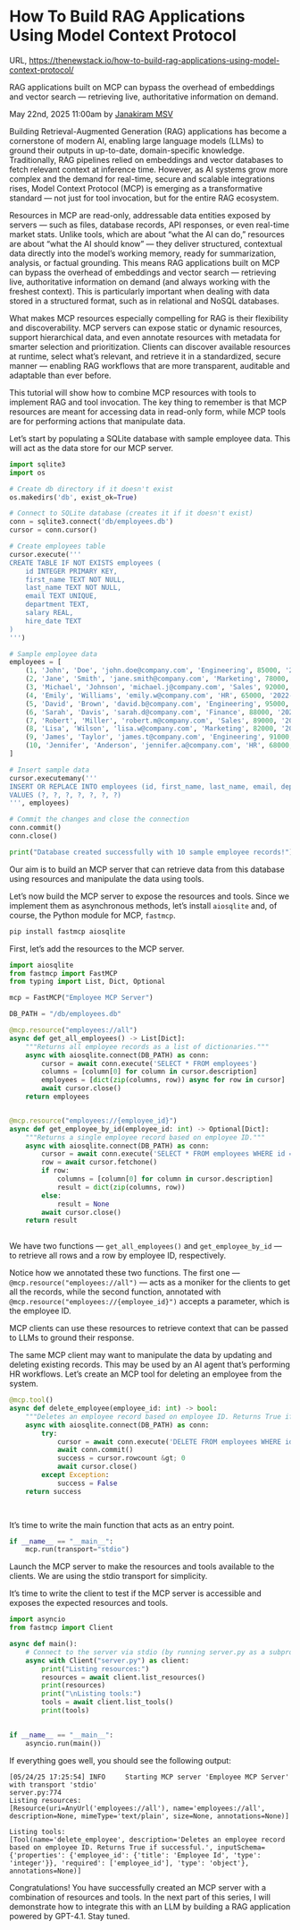 # How To Build RAG Applications Using Model Context Protocol

URL, <https://thenewstack.io/how-to-build-rag-applications-using-model-context-protocol/>

RAG applications built on MCP can bypass the overhead of embeddings and vector search — retrieving live, authoritative information on demand.

May 22nd, 2025 11:00am by [Janakiram MSV](https://thenewstack.io/author/janakiram/)

Building Retrieval-Augmented Generation (RAG) applications has become a cornerstone of modern AI, enabling large language models (LLMs) to ground their outputs in up-to-date, domain-specific knowledge. Traditionally, RAG pipelines relied on embeddings and vector databases to fetch relevant context at inference time. However, as AI systems grow more complex and the demand for real-time, secure and scalable integrations rises, Model Context Protocol (MCP) is emerging as a transformative standard — not just for tool invocation, but for the entire RAG ecosystem.

Resources in MCP are read-only, addressable data entities exposed by servers — such as files, database records, API responses, or even real-time market stats. Unlike tools, which are about “what the AI can do,” resources are about “what the AI should know” — they deliver structured, contextual data directly into the model’s working memory, ready for summarization, analysis, or factual grounding. This means RAG applications built on MCP can bypass the overhead of embeddings and vector search — retrieving live, authoritative information on demand (and always working with the freshest context). This is particularly important when dealing with data stored in a structured format, such as in relational and NoSQL databases.

What makes MCP resources especially compelling for RAG is their flexibility and discoverability. MCP servers can expose static or dynamic resources, support hierarchical data, and even annotate resources with metadata for smarter selection and prioritization. Clients can discover available resources at runtime, select what’s relevant, and retrieve it in a standardized, secure manner — enabling RAG workflows that are more transparent, auditable and adaptable than ever before.

This tutorial will show how to combine MCP resources with tools to implement RAG and tool invocation. The key thing to remember is that MCP resources are meant for accessing data in read-only form, while MCP tools are for performing actions that manipulate data.

Let’s start by populating a SQLite database with sample employee data. This will act as the data store for our MCP server.

```python
import sqlite3
import os

# Create db directory if it doesn't exist
os.makedirs('db', exist_ok=True)

# Connect to SQLite database (creates it if it doesn't exist)
conn = sqlite3.connect('db/employees.db')
cursor = conn.cursor()

# Create employees table
cursor.execute('''
CREATE TABLE IF NOT EXISTS employees (
    id INTEGER PRIMARY KEY,
    first_name TEXT NOT NULL,
    last_name TEXT NOT NULL,
    email TEXT UNIQUE,
    department TEXT,
    salary REAL,
    hire_date TEXT
)
''')

# Sample employee data
employees = [
    (1, 'John', 'Doe', 'john.doe@company.com', 'Engineering', 85000, '2020-01-15'),
    (2, 'Jane', 'Smith', 'jane.smith@company.com', 'Marketing', 78000, '2019-03-20'),
    (3, 'Michael', 'Johnson', 'michael.j@company.com', 'Sales', 92000, '2021-06-10'),
    (4, 'Emily', 'Williams', 'emily.w@company.com', 'HR', 65000, '2022-02-28'),
    (5, 'David', 'Brown', 'david.b@company.com', 'Engineering', 95000, '2018-11-05'),
    (6, 'Sarah', 'Davis', 'sarah.d@company.com', 'Finance', 88000, '2021-09-15'),
    (7, 'Robert', 'Miller', 'robert.m@company.com', 'Sales', 89000, '2020-07-22'),
    (8, 'Lisa', 'Wilson', 'lisa.w@company.com', 'Marketing', 82000, '2019-12-01'),
    (9, 'James', 'Taylor', 'james.t@company.com', 'Engineering', 91000, '2022-04-18'),
    (10, 'Jennifer', 'Anderson', 'jennifer.a@company.com', 'HR', 68000, '2021-11-30')
]

# Insert sample data
cursor.executemany('''
INSERT OR REPLACE INTO employees (id, first_name, last_name, email, department, salary, hire_date)
VALUES (?, ?, ?, ?, ?, ?, ?)
''', employees)

# Commit the changes and close the connection
conn.commit()
conn.close()

print("Database created successfully with 10 sample employee records!") 
```

Our aim is to build an MCP server that can retrieve data from this database using resources and manipulate the data using tools.

Let’s now build the MCP server to expose the resources and tools. Since we implement them as asynchronous methods, let’s install `aiosqlite` and, of course, the Python module for MCP, `fastmcp`.

```bash
pip install fastmcp aiosqlite
```

First, let’s add the resources to the MCP server.

```python
import aiosqlite
from fastmcp import FastMCP
from typing import List, Dict, Optional

mcp = FastMCP("Employee MCP Server")

DB_PATH = "/db/employees.db"

@mcp.resource("employees://all")
async def get_all_employees() -> List[Dict]:
    """Returns all employee records as a list of dictionaries."""
    async with aiosqlite.connect(DB_PATH) as conn:
        cursor = await conn.execute('SELECT * FROM employees')
        columns = [column[0] for column in cursor.description]
        employees = [dict(zip(columns, row)) async for row in cursor]
        await cursor.close()
    return employees


@mcp.resource("employees://{employee_id}")
async def get_employee_by_id(employee_id: int) -> Optional[Dict]:
    """Returns a single employee record based on employee ID."""
    async with aiosqlite.connect(DB_PATH) as conn:
        cursor = await conn.execute('SELECT * FROM employees WHERE id = ?', (employee_id,))
        row = await cursor.fetchone()
        if row:
            columns = [column[0] for column in cursor.description]
            result = dict(zip(columns, row))
        else:
            result = None
        await cursor.close()
    return result
	

```

We have two functions — `get_all_employees()` and `get_employee_by_id` — to retrieve all rows and a row by employee ID, respectively.

Notice how we annotated these two functions. The first one — `@mcp.resource("employees://all")` — acts as a moniker for the clients to get all the records, while the second function, annotated with `@mcp.resource("employees://{employee_id}")` accepts a parameter, which is the employee ID.

MCP clients can use these resources to retrieve context that can be passed to LLMs to ground their response.

The same MCP client may want to manipulate the data by updating and deleting existing records. This may be used by an AI agent that’s performing HR workflows. Let’s create an MCP tool for deleting an employee from the system.

```python
@mcp.tool()
async def delete_employee(employee_id: int) -> bool:
    """Deletes an employee record based on employee ID. Returns True if successful."""
    async with aiosqlite.connect(DB_PATH) as conn:
        try:
            cursor = await conn.execute('DELETE FROM employees WHERE id = ?', (employee_id,))
            await conn.commit()
            success = cursor.rowcount &gt; 0
            await cursor.close()
        except Exception:
            success = False
    return success

	
```

It’s time to write the main function that acts as an entry point.

```python
if __name__ == "__main__":
    mcp.run(transport="stdio")

```

Launch the MCP server to make the resources and tools available to the clients. We are using the stdio transport for simplicity.

It’s time to write the client to test if the MCP server is accessible and exposes the expected resources and tools.

```python
import asyncio
from fastmcp import Client

async def main():
    # Connect to the server via stdio (by running server.py as a subprocess)
    async with Client("server.py") as client:
        print("Listing resources:")
        resources = await client.list_resources()
        print(resources)
        print("\nListing tools:")
        tools = await client.list_tools()
        print(tools)
	

if __name__ == "__main__":
    asyncio.run(main())

```

If everything goes well, you should see the following output:

```
[05/24/25 17:25:54] INFO     Starting MCP server 'Employee MCP Server' with transport 'stdio'                                     server.py:774
Listing resources:
[Resource(uri=AnyUrl('employees://all'), name='employees://all', description=None, mimeType='text/plain', size=None, annotations=None)]

Listing tools:
[Tool(name='delete_employee', description='Deletes an employee record based on employee ID. Returns True if successful.', inputSchema={'properties': {'employee_id': {'title': 'Employee Id', 'type': 'integer'}}, 'required': ['employee_id'], 'type': 'object'}, annotations=None)]
```

Congratulations! You have successfully created an MCP server with a combination of resources and tools. In the next part of this series, I will demonstrate how to integrate this with an LLM by building a RAG application powered by GPT-4.1. Stay tuned.
